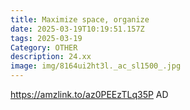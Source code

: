 ```yaml
---
title: Maximize space, organize
date: 2025-03-19T10:19:51.157Z
tags: 2025-03-19
Category: OTHER
description: 24.xx
image: img/8164ui2ht3l._ac_sl1500_.jpg
---
```

https://amzlink.to/az0PEEzTLq35P
AD